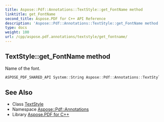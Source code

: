 ```yaml
---
title: Aspose::Pdf::Annotations::TextStyle::get_FontName method
linktitle: get_FontName
second_title: Aspose.PDF for C++ API Reference
description: 'Aspose::Pdf::Annotations::TextStyle::get_FontName method. Name of the font in C++.'
type: docs
weight: 100
url: /cpp/aspose.pdf.annotations/textstyle/get_fontname/
---
```

## TextStyle::get_FontName method


Name of the font.

```cpp
ASPOSE_PDF_SHARED_API System::String Aspose::Pdf::Annotations::TextStyle::get_FontName()
```

## See Also

* Class [TextStyle](../)
* Namespace [Aspose::Pdf::Annotations](../../)
* Library [Aspose.PDF for C++](../../../)
